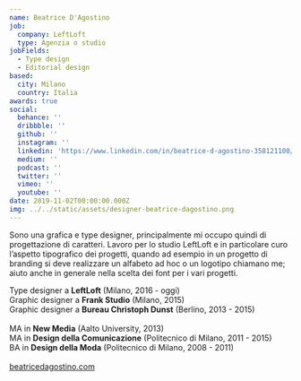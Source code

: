 ```yaml
---
name: Beatrice D'Agostino
job:
  company: LeftLoft
  type: Agenzia o studio
jobFields:
  - Type design
  - Editorial design
based:
  city: Milano
  country: Italia
awards: true
social:
  behance: ''
  dribbble: ''
  github: ''
  instagram: ''
  linkedin: 'https://www.linkedin.com/in/beatrice-d-agostino-358121100/'
  medium: ''
  podcast: ''
  twitter: ''
  vimeo: ''
  youtube: ''
date: 2019-11-02T00:00:00.000Z
img: ../../static/assets/designer-beatrice-dagostino.png
---
```


Sono una grafica e type designer, principalmente mi occupo quindi di progettazione di caratteri. Lavoro per lo studio LeftLoft e in particolare curo l’aspetto tipografico dei progetti, quando ad esempio in un progetto di branding si deve realizzare un alfabeto ad hoc o un logotipo chiamano me; aiuto anche in generale nella scelta dei font per i vari progetti.

Type designer a **LeftLoft** (Milano, 2016 - oggi)  
Graphic designer a **Frank Studio** (Milano, 2015)  
Graphic designer a **Bureau Christoph Dunst** (Berlino, 2013 - 2015)<br><br>
MA in **New Media** (Aalto University, 2013)  
MA in **Design della Comunicazione** (Politecnico di Milano, 2011 - 2015)  
BA in **Design della Moda** (Politecnico di Milano, 2008 - 2011)<br><br>
[beatricedagostino.com](http://beatricedagostino.com/)
